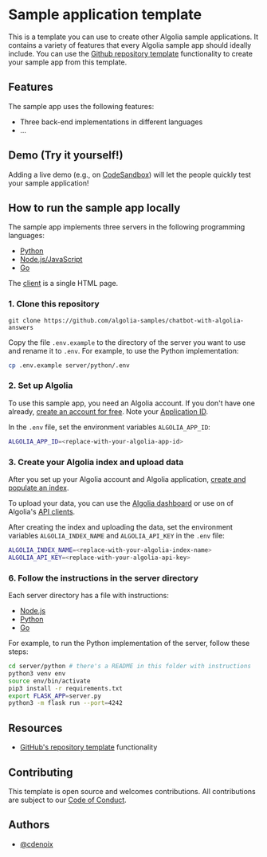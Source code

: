 # Sample application template

This is a template you can use to create other Algolia sample applications. It contains a variety of features that every Algolia sample app should ideally include. You can use the [Github repository template](https://help.github.com/en/github/creating-cloning-and-archiving-repositories/creating-a-repository-from-a-template) functionality to create your sample app from this template.

## Features

The sample app uses the following features:

- Three back-end implementations in different languages
- ...

## Demo (Try it yourself!)

Adding a live demo (e.g., on [CodeSandbox](https://codesandbox.io/)) will let the people quickly test your sample application!

## How to run the sample app locally

The sample app implements three servers in the following programming languages:

- [Python](server/python)
- [Node.js/JavaScript](server/node)
- [Go](server/go)

The [client](client) is a single HTML page.

### 1. Clone this repository

```
git clone https://github.com/algolia-samples/chatbot-with-algolia-answers
```

Copy the file `.env.example` to the directory of the server you want to use and rename it to `.env`. For example, to use the Python implementation:

```bash
cp .env.example server/python/.env
```

### 2. Set up Algolia

To use this sample app, you need an Algolia account. If you don't have one already, [create an account for free](https://www.algolia.com/users/sign-up). Note your [Application ID](https://deploy-preview-5789--algolia-docs.netlify.app/doc/guides/sending-and-managing-data/send-and-update-your-data/how-to/importing-with-the-api/#application-id).

In the `.env` file, set the environment variables `ALGOLIA_APP_ID`:

```bash
ALGOLIA_APP_ID=<replace-with-your-algolia-app-id>
```

### 3. Create your Algolia index and upload data

After you set up your Algolia account and Algolia application, [create and populate an index](https://www.algolia.com/doc/guides/sending-and-managing-data/prepare-your-data/).

To upload your data, you can use the [Algolia dashboard](https://www.algolia.com/doc/guides/sending-and-managing-data/send-and-update-your-data/how-to/importing-from-the-dashboard/) or use on of Algolia's [API clients](https://www.algolia.com/developers/#integrations).

After creating the index and uploading the data, set the environment variables `ALGOLIA_INDEX_NAME` and `ALGOLIA_API_KEY` in the `.env` file:

```bash
ALGOLIA_INDEX_NAME=<replace-with-your-algolia-index-name>
ALGOLIA_API_KEY=<replace-with-your-algolia-api-key>
```

### 6. Follow the instructions in the server directory

Each server directory has a file with instructions:

- [Node.js](server/node/README)
- [Python](server/python/README)
- [Go](server/go/README)

For example, to run the Python implementation of the server, follow these steps:

```bash
cd server/python # there's a README in this folder with instructions
python3 venv env
source env/bin/activate
pip3 install -r requirements.txt
export FLASK_APP=server.py
python3 -m flask run --port=4242
```

## Resources

- [GitHub's repository template](https://help.github.com/en/github/creating-cloning-and-archiving-repositories/creating-a-repository-from-a-template) functionality

## Contributing

This template is open source and welcomes contributions. All contributions are subject to our [Code of Conduct](https://github.com/algolia-samples/.github/blob/master/CODE_OF_CONDUCT.md).

## Authors

- [@cdenoix](https://twitter.com/cdenoix)

